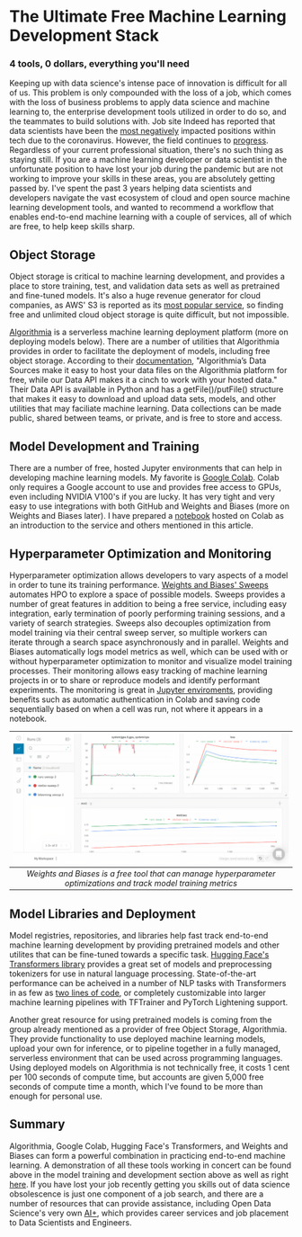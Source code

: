 # The Ultimate Free Machine Learning Development Stack
### 4 tools, 0 dollars, everything you'll need

Keeping up with data science's intense pace of innovation is difficult for all of us. This problem is only compounded with the loss of a job, which comes with the loss of business problems to apply data science and machine learning to, the enterprise development tools utilized in order to do so, and the teammates to build solutions with. Job site Indeed has reported that data scientists have been the [most negatively](https://www.cnbc.com/2020/08/06/tech-hiring-slowdown-bad-sign-ahead-of-jobs-report.html) impacted positions within tech due to the coronavirus. However, the field continues to [progress](https://arxiv.org/abs/2005.14165). Regardless of your current professional situation, there's no such thing as staying still. If you are a machine learning developer or data scientist in the unfortunate position to have lost your job during the pandemic but are not working to improve your skills in these areas, you are absolutely getting passed by. I've spent the past 3 years helping data scientists and developers navigate the vast ecosystem of cloud and open source machine learning development tools, and wanted to recommend a workflow that enables end-to-end machine learning with a couple of services, all of which are free, to help keep skills sharp.

## Object Storage 
Object storage is critical to machine learning development, and provides a place to store training, test, and validation data sets as well as pretrained and fine-tuned models. It's also a huge revenue generator for cloud companies, as AWS' S3 is reported as its [most popular service](https://www.2ndwatch.com/blog/popular-aws-products-2018/), so finding free and unlimited cloud object storage is quite difficult, but not impossible. 

[Algorithmia](https://algorithmia.com/) is a serverless machine learning deployment platform (more on deploying models below). There are a number of utilities that Algorithmia provides in order to facilitate the deployment of models, including free object storage. According to their [documentation](https://algorithmia.com/developers/data/hosted), "Algorithmia’s Data Sources make it easy to host your data files on the Algorithmia platform for free, while our Data API makes it a cinch to work with your hosted data." Their Data API is available in Python and has a getFile()/putFile() structure that makes it easy to download and upload data sets, models, and other utilities that may faciliate machine learning. Data collections can be made public, shared between teams, or private, and is free to store and access.

## Model Development and Training
There are a number of free, hosted Jupyter environments that can help in developing machine learning models. My favorite is [Google Colab](https://colab.research.google.com/). Colab only requires a Google account to use and provides free access to GPUs, even including NVIDIA V100's if you are lucky. It has very tight and very easy to use integrations with both GitHub and Weights and Biases (more on Weights and Biases later). I have prepared a [notebook](https://colab.research.google.com/github/PubChimps/opendatascience/blob/master/opendatascience.ipynb) hosted on Colab as an introduction to the service and others mentioned in this article. 

## Hyperparameter Optimization and Monitoring
Hyperparameter optimization allows developers to vary aspects of a model in order to tune its training performance. [Weights and Biases' Sweeps](https://docs.wandb.com/sweeps) automates HPO to explore a space of possible models. Sweeps provides a number of great features in addition to being a free service, including easy integration, early termination of poorly performing training sessions, and a variety of search strategies. Sweeps also decouples optimization from model training via their central sweep server, so multiple workers can iterate through a search space asynchronously and in parallel. Weights and Biases automatically logs model metrics as well, which can be used with or without hyperparameter optimization to monitor and visualize model training processes. Their monitoring allows easy tracking of machine learning projects in or to share or reproduce models and identify performant experiments. The monitoring is great in [Jupyter enviroments](https://docs.wandb.com/library/integrations/jupyter#additional-jupyter-features-in-w-and-b), providing benefits such as automatic authentication in Colab and saving code sequentially based on when a cell was run, not where it appears in a notebook.

| ![w&b.jpg](images/w&b.jpg) | 
|:--:| 
| *Weights and Biases is a free tool that can manage hyperparameter optimizations and track model training metrics* |

## Model Libraries and Deployment
Model registries, repositories, and libraries help fast track end-to-end machine learning development by providing pretrained models and other utilites that can be fine-tuned towards a specific task. [Hugging Face's Transformers library](https://github.com/huggingface/transformers/) provides a great set of models and preprocessing tokenizers for use in natural language processing. State-of-the-art performance can be acheived in a number of NLP tasks with Transformers in as few as [two lines of code](https://huggingface.co/transformers/main_classes/pipelines.html), or completely customizable into larger machine learning pipelines with TFTrainer and PyTorch Lightening support.

Another great resource for using pretrained models is coming from the group already mentioned as a provider of free Object Storage, Algorithmia. They provide functionality to use deployed machine learning models, upload your own for inference, or to pipeline together in a fully managed, serverless environment that can be used across programming languages. Using deployed models on Algorithmia is not technically free, it costs 1 cent per 100 seconds of compute time, but accounts are given 5,000 free seconds of compute time a month, which I've found to be more than enough for personal use. 

## Summary
Algorithmia, Google Colab, Hugging Face's Transformers, and Weights and Biases can form a powerful combination in practicing end-to-end machine learning. A demonstration of all these tools working in concert can be found above in the model training and development section above as well as right [here](https://colab.research.google.com/github/PubChimps/opendatascience/blob/master/opendatascience.ipynb). If you have lost your job recently getting you skills out of data science obsolescence is just one component of a job search, and there are a number of resources that can provide assistance, including Open Data Science's very own [AI+](https://getaiplus.com/), which provides career services and job placement to Data Scientists and Engineers.

